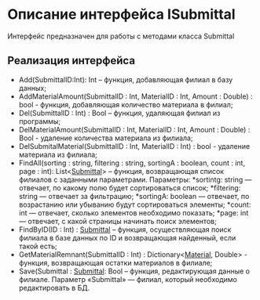 # Описание интерфейса ISubmittal
Интерфейс предназначен для работы с методами класса Submittal

## Реализация интерфейса
* Add(SubmittalID:Int): Int – функция, добавляющая филиал в базу данных;
* AddMaterialAmount(SubmittalID : Int, MaterialID : Int, Amount : Double) : bool - функция, добавляющая количество материала в филиал;
* Del(SubmittalID : Int) : Bool – функция, удаляющая филиал из программы;
* DelMaterialAmount(SubmittalID : Int, MaterialID : Int, Amount : Double) : Bool - удаление количества материала из филиала;
* DelSubmitalMaterial(SubmittalID : Int, MaterialID : Int) : bool - удаление материала из филиала;
* FindAll(sorting : string, filtering : string, sortingA : boolean, count : int, page : int): List<[Submittal](https://github.com/saramampco/oop/blob/master/docs/Submittal.md)> – функция, возвращающая список филиалов с заданными параметрами. Параметры: 
    *sortintg: string — отвечает, по какому полю будет сортироваться список;
    *filtering: string — отвечает за фильтрацию;
    *sortingA: boolean — отвечает, по возрастанию или убыванию будут сортироваться элементы;
    *count: int — отвечает, сколько элементов необходимо показать;
    *page: int — отвечает, с какой страницы начинать поиск элементов;
* FindByID(ID : Int) : [Submittal](https://github.com/saramampco/oop/blob/master/docs/Submittal.md) – функция, осуществляющая поиск филиала в базе данных по ID и возвращающая найденный, если такой есть;
* GetMaterialRemnant(SubmittalID : Int) : Dictionary<[Material](https://github.com/saramampco/oop/blob/master/docs/Material.md), Double> - функция, возвращающая остатки материалов в филиале;
* Save(Submittal : [Submittal](https://github.com/saramampco/oop/blob/master/docs/Submittal.md): Bool – функция, редактирующая данные о филиале. Параметр «Submittal» — филиал, который необходимо редактировать в БД.
